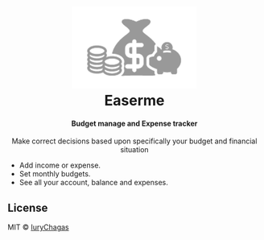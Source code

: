 <h1 align="center">
    <br>
    <img src="easermeLogo.png" alt="Easerme: budget manage and Expense tracker">
    <br>
    Easerme
    <br>
</h1>
<h4 align="center">Budget manage and Expense tracker</h4>

<p align="center">Make correct decisions based upon specifically your budget and financial situation</p>

- Add income or expense.
- Set monthly budgets.
- See all your account, balance and expenses.

## License

MIT © [IuryChagas](https://github.com/IuryChagas)